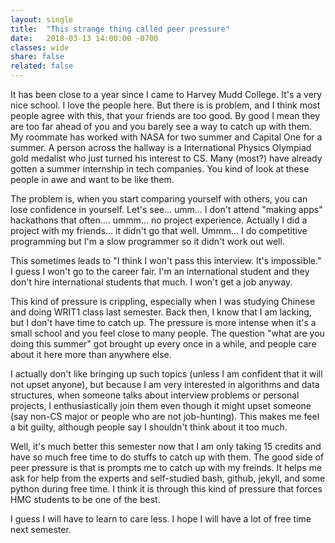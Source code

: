 ```yaml
---
layout: single
title:  "This strange thing called peer pressure"
date:   2018-03-13 14:00:00 -0700
classes: wide
share: false
related: false
---
```


It has been close to a year since I came to Harvey Mudd College. It's a very nice school. I love the people here. But there is is problem, and I think most people agree with this, that your friends are too good. By good I mean they are too far ahead of you and you barely see a way to catch up with them. My roommate has worked with NASA for two summer and Capital One for a summer. A person across the hallway is a International Physics Olympiad gold medalist who just turned his interest to CS. Many (most?) have already gotten a summer internship in tech companies. You kind of look at these people in awe and want to be like them.

The problem is, when you start comparing yourself with others, you can lose confidence in yourself. Let's see... umm... I don't attend "making apps" hackathons that often.... ummm... no project experience. Actually I did a project with my friends... it didn't go that well. Ummm... I do competitive programming but I'm a slow programmer so it didn't work out well.

This sometimes leads to "I think I won't pass this interview. It's impossible." I guess I won't go to the career fair. I'm an international student and they don't hire international students that much. I won't get a job anyway.

This kind of pressure is crippling, especially when I was studying Chinese and doing WRIT1 class last semester. Back then, I know that I am lacking, but I don't have time to catch up. The pressure is more intense when it's a small school and you feel close to many people. The question "what are you doing this summer" got brought up every once in a while, and people care about it here more than anywhere else.

I actually don't like bringing up such topics (unless I am confident that it will not upset anyone), but because I am very interested in algorithms and data structures, when someone talks about interview problems or personal projects, I enthusiastically join them even though it might upset someone (say non-CS major or people who are not job-hunting). This makes me feel a bit guilty, although people say I shouldn't think about it too much.

Well, it's much better this semester now that I am only taking 15 credits and have so much free time to do stuffs to catch up with them. The good side of peer pressure is that is prompts me to catch up with my freinds. It helps me ask for help from the experts and self-studied bash, github, jekyll, and some python during free time. I think it is through this kind of pressure that forces HMC students to be one of the best.

I guess I will have to learn to care less. I hope I will have a lot of free time next semester.







